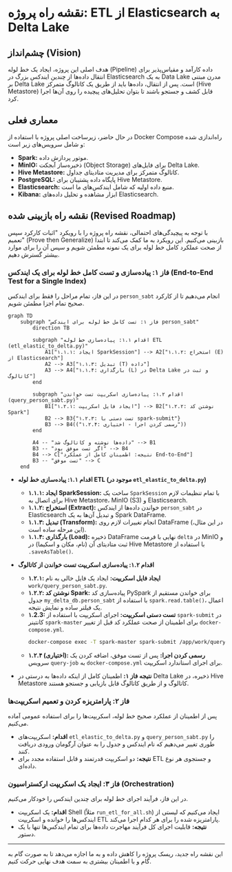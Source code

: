 # نقشه راه پروژه: ETL از Elasticsearch به Delta Lake

## چشم‌انداز (Vision)

هدف اصلی این پروژه، ایجاد یک خط لوله (Pipeline) داده کارآمد و مقیاس‌پذیر برای انتقال داده‌ها از چندین ایندکس بزرگ در Elasticsearch به یک Data Lake مدرن مبتنی بر Delta Lake است. پس از انتقال، داده‌ها باید از طریق یک کاتالوگ متمرکز (Hive Metastore) قابل کشف و جستجو باشند تا بتوان تحلیل‌های پیچیده را روی آن‌ها اجرا کرد.

## معماری فعلی

در حال حاضر، زیرساخت اصلی پروژه با استفاده از Docker Compose راه‌اندازی شده و شامل سرویس‌های زیر است:

*   **Spark:** موتور پردازش داده.
*   **MinIO:** ذخیره‌ساز آبجکت (Object Storage) برای فایل‌های Delta Lake.
*   **Hive Metastore:** کاتالوگ متمرکز برای مدیریت متادیتای جداول.
*   **PostgreSQL:** پایگاه داده پشتیبان برای Hive Metastore.
*   **Elasticsearch:** منبع داده اولیه که شامل ایندکس‌های ما است.
*   **Kibana:** ابزار مشاهده و تحلیل داده‌های Elasticsearch.

## نقشه راه بازبینی شده (Revised Roadmap)

با توجه به پیچیدگی‌های احتمالی، نقشه راه پروژه را با رویکرد "اثبات کارکرد سپس تعمیم" (Prove then Generalize) بازبینی می‌کنیم. این رویکرد به ما کمک می‌کند تا ابتدا از صحت عملکرد کامل خط لوله برای یک نمونه مطمئن شویم و سپس آن را برای موارد بیشتر گسترش دهیم.

### فاز ۱: پیاده‌سازی و تست کامل خط لوله برای یک ایندکس (End-to-End Test for a Single Index)

در این فاز، تمام مراحل را فقط برای ایندکس `person_sabt` انجام می‌دهیم تا از کارکرد صحیح تمام اجزا مطمئن شویم.

```mermaid
graph TD
    subgraph "فاز ۱: تست کامل خط لوله برای ایندکس person_sabt"
        direction TB

        subgraph "اقدام ۱.۱: پیاده‌سازی خط لوله ETL (etl_elastic_to_delta.py)"
            A1["۱.۱.۱: ایجاد SparkSession"] --> A2["۱.۱.۲: استخراج (E) از Elasticsearch"]
            A2 --> A3["۱.۱.۳: تبدیل (T) داده"]
            A3 --> A4["۱.۱.۴: بارگذاری (L) در Delta Lake و ثبت در کاتالوگ"]
        end

        subgraph "اقدام ۱.۲: پیاده‌سازی اسکریپت تست خواندن (query_person_sabt.py)"
            B1["۱.۲.۱: ایجاد فایل اسکریپت"] --> B2["۱.۲.۲: نوشتن کد Spark"]
            B2 --> B3{"۱.۲.۳: تست دستی با spark-submit"}
            B3 --> B4(("۱.۲.۴: رسمی کردن اجرا - اختیاری"))
        end

        A4 -- "داده‌ها نوشته و کاتالوگ شد" --> B1
        B3 -- "اگر تست موفق بود" --> B4
        B4 --> C["نتیجه: اطمینان کامل از عملکرد End-to-End"]
        B3 -- "تست موفق" --> C
    end
```

*   **اقدام ۱.۱: پیاده‌سازی خط لوله ETL (موجود در `etl_elastic_to_delta.py`)**
    *   **۱.۱.۱: ایجاد SparkSession:** ساخت یک `SparkSession` با تمام تنظیمات لازم برای اتصال به Hive Metastore، MinIO (S3) و Elasticsearch.
    *   **۱.۱.۲: استخراج (Extract):** خواندن داده‌ها از ایندکس `person_sabt` در Elasticsearch و تبدیل آن‌ها به یک Spark DataFrame.
    *   **۱.۱.۳: تبدیل (Transform):** انجام تغییرات لازم روی DataFrame (در این مثال، این مرحله ساده است).
    *   **۱.۱.۴: بارگذاری (Load):** ذخیره DataFrame نهایی با فرمت `delta` در MinIO و ثبت متادیتای آن (نام، مکان و اسکیما) در Hive Metastore با استفاده از `.saveAsTable()`.

*   **اقدام ۱.۲: پیاده‌سازی اسکریپت تست خواندن از کاتالوگ**
    *   **۱.۲.۱: ایجاد فایل اسکریپت:** ایجاد یک فایل خالی به نام `work/query_person_sabt.py`.
    *   **۱.۲.۲: نوشتن کد Spark:** پیاده‌سازی کد PySpark برای خواندن مستقیم از جدول `my_delta_db.person_sabt` با استفاده از `spark.read.table()`، اعمال یک فیلتر ساده و نمایش نتیجه.
    *   **۱.2.3: تست دستی اسکریپت:** اجرای اسکریپت با استفاده از `spark-submit` در کانتینر `spark-master` برای اطمینان از صحت عملکرد کد قبل از تغییر `docker-compose.yml`.
        ```bash
        docker-compose exec -T spark-master spark-submit /app/work/query_person_sabt.py
        ```
    *   **۱.۲.۴ (اختیاری): رسمی کردن اجرا:** پس از تست موفق، اضافه کردن یک سرویس `query-job` به `docker-compose.yml` برای اجرای استاندارد اسکریپت.

*   **نتیجه فاز ۱:** اطمینان کامل از اینکه داده‌ها به درستی در Delta Lake ذخیره، در Hive Metastore کاتالوگ و از طریق کاتالوگ قابل بازیابی و جستجو هستند.

### فاز ۲: پارامتریزه کردن و تعمیم اسکریپت‌ها

پس از اطمینان از عملکرد صحیح خط لوله، اسکریپت‌ها را برای استفاده عمومی آماده می‌کنیم.

*   **اقدام:** اسکریپت‌های `etl_elastic_to_delta.py` و `query_person_sabt.py` را طوری تغییر می‌دهیم که نام ایندکس و جدول را به عنوان آرگومان ورودی دریافت کنند.
*   **نتیجه:** دو اسکریپت قدرتمند و قابل استفاده مجدد برای ETL و جستجوی هر نوع داده‌ای.

### فاز ۳: ایجاد یک اسکریپت ارکستراسیون (Orchestration)

در این فاز، فرآیند اجرای خط لوله برای چندین ایندکس را خودکار می‌کنیم.

*   **اقدام:** یک اسکریپت Shell (مثلاً `run_etl_for_all.sh`) ایجاد می‌کنیم که لیستی از ایندکس‌ها را خوانده و اسکریپت ETL پارامتریزه شده را برای هر کدام اجرا می‌کند.
*   **نتیجه:** قابلیت اجرای کل فرآیند مهاجرت داده‌ها برای تمام ایندکس‌ها تنها با یک دستور.

---

این نقشه راه جدید، ریسک پروژه را کاهش داده و به ما اجازه می‌دهد تا به صورت گام به گام و با اطمینان بیشتری به سمت هدف نهایی حرکت کنیم.

